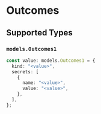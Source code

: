 # Outcomes


## Supported Types

### `models.Outcomes1`

```typescript
const value: models.Outcomes1 = {
  kind: "<value>",
  secrets: [
    {
      name: "<value>",
      value: "<value>",
    },
  ],
};
```

